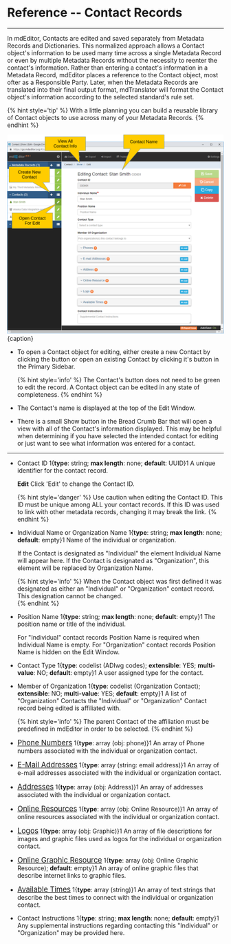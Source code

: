 # Reference -- Contact Records
---

In mdEditor, <span class="md-panel">Contacts</span> are edited and saved separately from <span class="md-panel">Metadata Records</span> and <span class="md-panel">Dictionaries</span>.  This normalized approach allows a <span class="md-panel">Contact</span> object's information to be used many time across a single <span class="md-panel">Metadata Record</span> or even by multiple <span class="md-panel">Metadata Records</span> without the necessity to reenter the contact's information.  Rather than entering a contact's information in a <span class="md-panel">Metadata Record</span>, mdEditor places a reference to the <span class="md-panel">Contact</span> object, most ofter as a <span class="md-panel">Responsible Party</span>.  Later, when the <span class="md-panel">Metadata Records</span> are translated into their final output format, mdTranslator will format the <span class="md-panel">Contact</span> object's information according to the selected standard's rule set.  

{% hint style='tip' %}
  With a little planning you can build a reusable library of <span class="md-panel">Contact</span> objects to use across many of your <span class="md-panel">Metadata Records</span>.
{% endhint %} 

![Contact Edit Window](/assets/reference/edit-objects/contact/contact.png){caption}

 * To open a <span class="md-panel">Contact</span> object for editing, either create a new <span class="md-panel">Contact</span> by clicking the <span class="btn btn-primary btn-xs"> <i class="fa fa-plus"> </i></span> button or open an existing <span class="md-panel">Contact</span> by clicking it's <span class="btn btn-success btn-xs"> <i class="fa fa-pencil"> </i></span> button in the <span class="md-window">Primary Sidebar</span>. 
 
   {% hint style='info' %}
 The <span class="md-panel">Contact</span>'s <span class="btn btn-success btn-xs"> <i class="fa fa-pencil"> </i></span> button does not need to be green to edit the record.  A <span class="md-panel">Contact</span> object can be edited in any state of completeness.
   {% endhint %}
   
 * The <span class="md-panel">Contact</span>'s name is displayed at the top of the <span class="md-window">Edit Window</span>.
 
 * There is a small <span class="btn btn-default btn-xs">Show</span> button in the <span class="md-window">Bread Crumb Bar</span> that will open a view with all of the <span class="md-panel">Contact</span>'s information displayed. This may be helpful when determining if you have selected the intended contact for editing or just want to see what information was entered for a contact.  

---

* <span class="md-element">Contact ID</span> <i class="fa fa-asterisk required" title="Required"> </i> 1{**type**: string; **max length**: none; **default**: UUID}1 A unique identifier for the contact record. 
                                             
  <strong class="btn btn-warning btn-xs"> <i class="fa fa-pencil"> </i> Edit</strong> Click 'Edit' to change the <span class="md-element">Contact ID</span>.
                                             
  {% hint style='danger' %}
  Use caution when editing the <span class="md-element">Contact ID</span>.  This ID must be unique among ALL your contact records.  If this ID was used to link with other metadata records, changing it may break the link.
  {% endhint %}
  
* <span class="md-element">Individual Name</span> or <span class="md-element">Organization Name</span> <i class="fa fa-asterisk required" title="Required"> </i> 1{**type**: string; **max length**: none; **default**: empty}1 Name of the individual or organization.

  If the <span class="md-panel">Contact</span> is designated as "Individual" the element <span class="md-element">Individual Name</span> will appear here.  If the <span class="md-panel">Contact</span> is designated as "Organization", this element will be replaced by <span class="md-element">Organization Name</span>.  
  
  {% hint style='info' %}
  When the <span class="md-panel">Contact</span> object was first defined it was designated as either an "Individual" or "Organization" contact record.  This designation cannot be changed.  
  {% endhint %}

* <span class="md-element">Position Name</span> <i class="fa fa-asterisk required" title="Required"> </i> 1{**type**: string; **max length**: none; **default**: empty}1 The position name or title of the individual.  

  For "Individual" contact records <span class="md-element">Position Name</span> is required when <span class="md-element">Individual Name</span> is empty.  For "Organization" contact records <span class="md-element">Position Name</span> is hidden on the <span class="md-window">Edit Window</span>.
  
* <span class="md-element">Contact Type</span> 1{**type**: codelist (ADIwg codes); **extensible**: YES; **multi-value**: NO; **default**: empty}1 A user assigned type for the contact. 

* <span class="md-element">Member of Organization</span> 1{**type**: codelist (Organization <span class="md-panel">Contact</span>); **extensible**: NO; **multi-value**: YES; **default**: empty}1 A list of "Organization" <span class="md-panel">Contacts</span> the "Individual" or "Organization" <span class="md-panel">Contact</span> record being edited is affiliated with.  

  {% hint style='info' %}
  The parent <span class="md-panel">Contact</span> of the affiliation must be predefined in mdEditor in order to be selected.
  {% endhint %}

* [<span class="md-panel" style="font-size: larger">Phone Numbers</span>](phones-panel.md)  1{**type**: array (obj: <span class="md-panel">phone</span>)}1  An array of <span class="md-panel">Phone</span> numbers associated with the individual or organization contact.

* [<span class="md-panel" style="font-size: larger">E-Mail Addresses</span>](email-panel.md)  1{**type**: array (string: email address)}1  An array of e-mail addresses associated with the individual or organization contact.

* [<span class="md-panel" style="font-size: larger">Addresses</span>](address-panel.md)  1{**type**: array (obj: <span class="md-panel">Address</span>)}1  An array of addresses associated with the individual or organization contact.
 
* [<span class="md-panel" style="font-size: larger">Online Resources</span>](onlineResource-panel.md)  1{**type**: array (obj: <span class="md-panel">Online Resource</span>)}1  An array of online resources associated with the individual or organization contact.

* [<span class="md-panel" style="font-size: larger">Logos</span>](logo-panel.md)  1{**type**: array (obj: <span class="md-panel">Graphic</span>)}1  An array of file descriptions for images and graphic files used as logos for the individual or organization contact.
 
* [<span class="md-panel" style="font-size: larger">Online Graphic Resource</span>](onlineGraphicResource-panel.md)  1{**type**: array (obj: <span class="md-panel">Online Graphic Resource</span>); **default**: empty}1  An array of online graphic files that describe internet links to graphic files.  

* [<span class="md-panel" style="font-size: larger">Available Times</span>](times-panel.md)  1{**type**: array (string)}1 An array of text strings that describe the best times to connect with the individual or organization contact.

* <span class="md-element">Contact Instructions</span> 1{**type**: string; **max length**: none; **default**: empty}1 Any supplemental instructions regarding contacting this "Individual" or "Organization" may be provided here.
